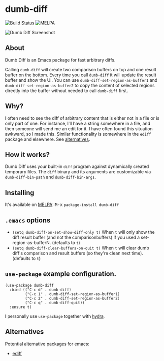 # dumb-diff

[![Build Status](https://travis-ci.org/jacktasia/dumb-diff.svg?branch=master)](https://travis-ci.org/jacktasia/dumb-diff) [![MELPA](http://melpa.org/packages/dumb-diff-badge.svg)](http://melpa.org/#/dumb-diff)

![Dumb Diff Screenshot](media/screenshot.png?raw=true)

## About

Dumb Diff is an Emacs package for fast arbitrary diffs.

Calling `dumb-diff` will create two comparison buffers on top and one result buffer on the bottom. Every time you call `dumb-diff` it will update the result buffer and show the UI. You can use `dumb-diff-set-region-as-buffer1` and `dumb-diff-set-region-as-buffer2` to copy the content of selected regions directly into the buffer without needed to call `dumb-diff` first.

## Why?

I  often need to see the diff of arbitrary content that is either not in a file or is only part of one. For instance, I'll have a string somewhere in a file, and then someone will send me an edit for it. I have often found this situation awkward, so I made this. Similar functionality is somewhere in the `ediff` package and elsewhere. See [alternatives](#alternatives).

## How it works?

Dumb Diff uses your built-in `diff` program against dynamically created temporary files. The `diff` binary and its arguments are customizable via `dumb-diff-bin-path` and `dumb-diff-bin-args`.

## Installing

It's available on [MELPA](http://melpa.org/#/dumb-diff): <kbd>M-x</kbd> `package-install dumb-diff`

## `.emacs` options

* `(setq dumb-diff-on-set-show-diff-only t)` When `t` will only show the diff result buffer (and not the comparisonbuffers) if you used a set-region-as-bufferN. (defaults to `t`)
* `(setq dumb-diff-clear-buffers-on-quit t)` When `t` will clear dumb diff's comparison and result buffers (so they're clean next time). (defaults to `t`)

## `use-package` example configuration.

    (use-package dumb-diff
      :bind (("C-c d" . dumb-diff)
             ("C-c 1" . dumb-diff-set-region-as-buffer1)
             ("C-c 2" . dumb-diff-set-region-as-buffer2)
             ("C-c q" . dumb-diff-quit))
      :ensure t)

I personally use `use-package` together with [hydra](https://github.com/abo-abo/hydra).

## Alternatives

Potential alternative packages for emacs:

* [ediff](https://www.gnu.org/software/emacs/manual/html_node/ediff/)
